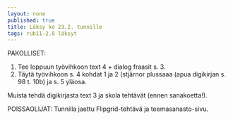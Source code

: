 ```yaml
---
layout: none
published: true
title: Läksy ke 23.2. tunnille
tags: rub11-2.8 läksyt
---
```

PAKOLLISET:

1. Tee loppuun työvihkoon text 4 + dialog fraasit s. 3.
2. Täytä työvihkoon s. 4 kohdat 1 ja 2 (stjärnor plussaaa (apua digikirjan s. 98 t. 10b) ja s. 5 yläosa.

Muista tehdä digikirjasta text 3 ja skola tehtävät (ennen sanakoetta!).

POISSAOLIJAT:
Tunnilla jaettu Flipgrid-tehtävä ja teemasanasto-sivu.
